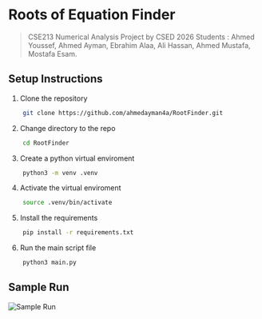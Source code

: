 # Roots of Equation Finder
> CSE213 Numerical Analysis Project by CSED 2026 Students : Ahmed Youssef, Ahmed Ayman, Ebrahim Alaa, Ali Hassan, Ahmed Mustafa, Mostafa Esam.
## Setup Instructions

1. Clone the repository 
```bash
    git clone https://github.com/ahmedayman4a/RootFinder.git
```
2. Change directory to the repo
```bash
    cd RootFinder
```
3. Create a python virtual enviroment
```bash
    python3 -m venv .venv
```
4. Activate the virtual enviroment
```bash
    source .venv/bin/activate
```
5. Install the requirements
```bash
    pip install -r requirements.txt
```
6. Run the main script file
```bash
    python3 main.py
```

## Sample Run

![Sample Run](https://i.ibb.co/x8f3Q7m/Screenshot-from-2024-01-03-18-12-04.png)


